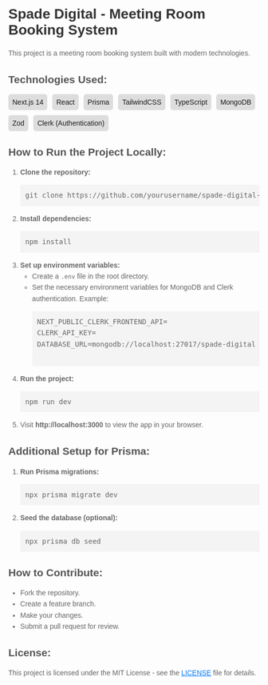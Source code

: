 <h1 style="font-family: Arial, sans-serif; color: #333;">Spade Digital - Meeting Room Booking System</h1>
<p style="font-family: Arial, sans-serif; line-height: 1.6; color: #666;">This project is a meeting room booking system built with modern technologies.</p>

<h2 style="font-family: Arial, sans-serif; color: #555;">Technologies Used:</h2>
<div style="display: flex; flex-wrap: wrap; gap: 10px;">
  <div style="background-color: #ddd; padding: 8px; border-radius: 5px; font-family: Arial, sans-serif;">Next.js 14</div>
  <div style="background-color: #ddd; padding: 8px; border-radius: 5px; font-family: Arial, sans-serif;">React</div>
  <div style="background-color: #ddd; padding: 8px; border-radius: 5px; font-family: Arial, sans-serif;">Prisma</div>
  <div style="background-color: #ddd; padding: 8px; border-radius: 5px; font-family: Arial, sans-serif;">TailwindCSS</div>
  <div style="background-color: #ddd; padding: 8px; border-radius: 5px; font-family: Arial, sans-serif;">TypeScript</div>
  <div style="background-color: #ddd; padding: 8px; border-radius: 5px; font-family: Arial, sans-serif;">MongoDB</div>
  <div style="background-color: #ddd; padding: 8px; border-radius: 5px; font-family: Arial, sans-serif;">Zod</div>
  <div style="background-color: #ddd; padding: 8px; border-radius: 5px; font-family: Arial, sans-serif;">Clerk (Authentication)</div>
</div>

<h2 style="font-family: Arial, sans-serif; color: #555;">How to Run the Project Locally:</h2>
<ol style="font-family: Arial, sans-serif; line-height: 1.6; color: #666;">
  <li><strong>Clone the repository:</strong>
    <pre style="background-color: #f4f4f4; padding: 10px;">git clone https://github.com/yourusername/spade-digital-14.git</pre>
  </li>
  <li><strong>Install dependencies:</strong>
    <pre style="background-color: #f4f4f4; padding: 10px;">npm install</pre>
  </li>
  <li><strong>Set up environment variables:</strong>
    <ul>
      <li>Create a <code>.env</code> file in the root directory.</li>
      <li>Set the necessary environment variables for MongoDB and Clerk authentication. Example:</li>
      <pre style="background-color: #f4f4f4; padding: 10px;">
NEXT_PUBLIC_CLERK_FRONTEND_API=<Your Clerk Frontend API>
CLERK_API_KEY=<Your Clerk API Key>
DATABASE_URL=mongodb://localhost:27017/spade-digital
      </pre>
    </ul>
  </li>
  <li><strong>Run the project:</strong>
    <pre style="background-color: #f4f4f4; padding: 10px;">npm run dev</pre>
  </li>
  <li>Visit <strong>http://localhost:3000</strong> to view the app in your browser.</li>
</ol>

<h2 style="font-family: Arial, sans-serif; color: #555;">Additional Setup for Prisma:</h2>
<ol style="font-family: Arial, sans-serif; line-height: 1.6; color: #666;">
  <li><strong>Run Prisma migrations:</strong>
    <pre style="background-color: #f4f4f4; padding: 10px;">npx prisma migrate dev</pre>
  </li>
  <li><strong>Seed the database (optional):</strong>
    <pre style="background-color: #f4f4f4; padding: 10px;">npx prisma db seed</pre>
  </li>
</ol>

<h2 style="font-family: Arial, sans-serif; color: #555;">How to Contribute:</h2>
<ul style="font-family: Arial, sans-serif; line-height: 1.6; color: #666;">
  <li>Fork the repository.</li>
  <li>Create a feature branch.</li>
  <li>Make your changes.</li>
  <li>Submit a pull request for review.</li>
</ul>

<h2 style="font-family: Arial, sans-serif; color: #555;">License:</h2>
<p style="font-family: Arial, sans-serif; line-height: 1.6; color: #666;">This project is licensed under the MIT License - see the <a href="LICENSE" style="color: #007bff;">LICENSE</a> file for details.</p>
